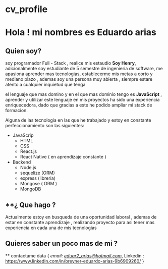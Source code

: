 # cv_profile

# Hola ! mi nombres es Eduardo arias

## **Quien soy?** 

soy programador Full - Stack , realice mis estaudio **Soy Henry**, adicionalmente soy estudiante de 5 semestre de ingenieria de software, me apasiona aprender mas tecnologias, establecerme mis metas a corto y mediano plazo , ademas soy una persona muy abierta , siempre estare atento a cualquier inquietud que tenga

el lenguaje que mas domino y en el que mas dominio tengo es **JavaScript** , aprender y utilizar este lenguaje en mis proyectos ha sido una experiencia enriquecedora, dado que gracias a este he podido ampliar mi stack de formacion.

Alguna de las tecnologia en las que he trabajado y estoy en constante perfeccionamiento son las siguientes:
* JavaScrip
   * HTML
   * CSS
   * React.js
   * React Native ( en aprendizaje constante ) 
* Backend
  * Node.js 
  * sequelize (ORM) 
  * express (libreria)
  * Mongose ( ORM ) 
  * MongoDB
   
## **¿ Que hago ? 

Actualmente estoy en busqueda de una oportunidad laboral , ademas de estar en constante aprendizaje , realizando proyecto para asi tener mas experiencia en cada una de mis tecnologias




## Quieres saber un poco mas de mi ?
** contactame
data {
  *email: eduar2_arias@hotmail.com*,
Linkedin : https://www.linkedin.com/in/breyner-eduardo-arias-9b6909260/
}
